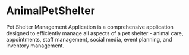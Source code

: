 # AnimalPetShelter
Pet Shelter Management Application is a comprehensive application designed to efficiently manage all aspects of a pet shelter - animal care, appointments, staff management, social media, event planning, and inventory management.
